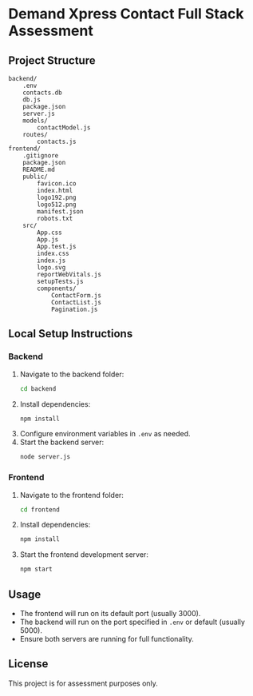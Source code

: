 # Demand Xpress Contact Full Stack Assessment

## Project Structure

```
backend/
    .env
    contacts.db
    db.js
    package.json
    server.js
    models/
        contactModel.js
    routes/
        contacts.js
frontend/
    .gitignore
    package.json
    README.md
    public/
        favicon.ico
        index.html
        logo192.png
        logo512.png
        manifest.json
        robots.txt
    src/
        App.css
        App.js
        App.test.js
        index.css
        index.js
        logo.svg
        reportWebVitals.js
        setupTests.js
        components/
            ContactForm.js
            ContactList.js
            Pagination.js
```

## Local Setup Instructions

### Backend
1. Navigate to the backend folder:
   ```bash
   cd backend
   ```
2. Install dependencies:
   ```bash
   npm install
   ```
3. Configure environment variables in `.env` as needed.
4. Start the backend server:
   ```bash
   node server.js
   ```

### Frontend
1. Navigate to the frontend folder:
   ```bash
   cd frontend
   ```
2. Install dependencies:
   ```bash
   npm install
   ```
3. Start the frontend development server:
   ```bash
   npm start
   ```

## Usage
- The frontend will run on its default port (usually 3000).
- The backend will run on the port specified in `.env` or default (usually 5000).
- Ensure both servers are running for full functionality.

## License
This project is for assessment purposes only.
